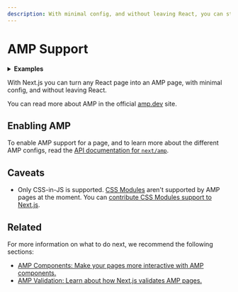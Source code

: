 ```yaml
---
description: With minimal config, and without leaving React, you can start adding AMP and improve the performance and speed of your pages.
---
```


# AMP Support

<details>
  <summary><b>Examples</b></summary>
  <ul>
    <li><a href="https://github.com/vercel/next.js/tree/canary/examples/amp">AMP</a></li>
  </ul>
</details>

With Next.js you can turn any React page into an AMP page, with minimal config, and without leaving React.

You can read more about AMP in the official [amp.dev](https://amp.dev/) site.

## Enabling AMP

To enable AMP support for a page, and to learn more about the different AMP configs, read the [API documentation for `next/amp`](/docs/api-reference/next/amp).

## Caveats

- Only CSS-in-JS is supported. [CSS Modules](/docs/basic-features/built-in-css-support) aren't supported by AMP pages at the moment. You can [contribute CSS Modules support to Next.js](https://github.com/vercel/next.js/issues/10549).

## Related

For more information on what to do next, we recommend the following sections:

- [AMP Components: Make your pages more interactive with AMP components.](/docs/advanced-features/amp-support/adding-amp-components)
- [AMP Validation: Learn about how Next.js validates AMP pages.](/docs/advanced-features/amp-support/amp-validation)
